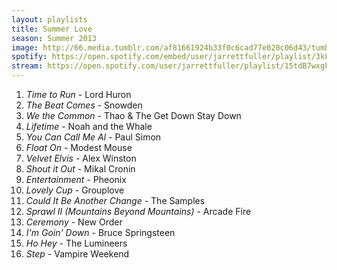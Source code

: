 ```yaml
---
layout: playlists
title: Summer Love
season: Summer 2013
image: http://66.media.tumblr.com/af81661924b33f0c6cad77e020c06d43/tumblr_motv6pV0aZ1qzxsbgo1_1280.jpg
spotify: https://open.spotify.com/embed/user/jarrettfuller/playlist/3kLWSTNaXyElvlOTyNiGEm
stream: https://open.spotify.com/user/jarrettfuller/playlist/15tdB7wxgFqsDSRyDl5QcP
---
```


<ol>
<li><em>Time to Run</em> - Lord Huron</li>
<li><em>The Beat Comes</em> - Snowden</li>
<li><em>We the Common</em> - Thao &amp; The Get Down Stay Down</li>
<li><em>Lifetime</em> - Noah and the Whale</li>
<li><em>You Can Call Me Al</em> - Paul Simon</li>
<li><em>Float On</em> - Modest Mouse</li>
<li><em>Velvet Elvis</em> - Alex Winston</li>
<li><em>Shout it Out</em> - Mikal Cronin</li>
<li><em>Entertainment</em> - Pheonix</li>
<li><em>Lovely Cup</em> - Grouplove</li>
<li><em>Could It Be Another Change</em> - The Samples</li>
<li><em>Sprawl II (Mountains Beyond Mountains)</em> - Arcade Fire</li>
<li><em>Ceremony</em> - New Order</li>
<li><em>I'm Goin' Down</em> - Bruce Springsteen</li>
<li><em>Ho Hey</em> - The Lumineers</li>
<li><em>Step</em> - Vampire Weekend</li>
</ol>
